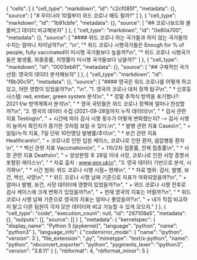 {
 "cells": [
  {
   "cell_type": "markdown",
   "id": "c2cf085f",
   "metadata": {},
   "source": [
    "# 우리나라 10월부터 위드 코로나 해도 될까?"
   ]
  },
  {
   "cell_type": "markdown",
   "id": "1b91cbfe",
   "metadata": {},
   "source": [
    "## 코로나보드와 블룸버그 데이터 비교해보자"
   ]
  },
  {
   "cell_type": "markdown",
   "id": "0e80a700",
   "metadata": {},
   "source": [
    "#### 위드 코로나 하는 국가들과 하지 않는 국가들의 수치는 얼마나 차이날까?\n",
    "\n",
    "* 위드 코로나 시행국가들은 Enough for % of people, fully vaccinated이 미시행 국가들보다 높을까?\n",
    "* 위드 코로나 시행국가들은 발생률, 위중증률, 치명률이 미시행 국가들보다 낮을까?"
   ]
  },
  {
   "cell_type": "markdown",
   "id": "0003eb61",
   "metadata": {},
   "source": [
    "## 구체적인 국가 선정: 영국의 데이터 분석해보자"
   ]
  },
  {
   "cell_type": "markdown",
   "id": "f8b30c5f",
   "metadata": {},
   "source": [
    "#### 영국은 위드 코로나를 어떻게 하고 있고, 어떤 영향이 있었을까?\n",
    "\n",
    "1. 영국의 코로나 대처 정책 탐구\n",
    "    * 신호등 시스템: red, ember, green system 분석\n",
    "    * 정말 추적식 방역을 포기했나?: 2021 f/w 방역계획서 분석\n",
    "    * 영국 국민들은 위드 코로나 정책에 얼마나 찬성할까?\n",
    "2. 영국의 데이터 수집 (2021-09-28일까지 누적 데이터)\n",
    "    * 검사 관련 지표 Testing\n",
    "        + 시간에 따라 검사 시행 횟수가 어떻게 변화했는지? -> 검사 시행이 늘어서 확진자가 증가한 것처럼 보일 수 있다.\n",
    "    * 발병 관련 지표 Cases\n",
    "        + 일일/누적 지표, 7일 단위 10만명당 발병률/추이\n",
    "    * 보건 관련 지표 Healthcare\n",
    "        + 코로나로 인한 입원 케이스, 코로나로 인한 환자, 음압병동 환자\n",
    "    * 백신 관련 지표 Vaccinations\n",
    "        + 1차/2차 접종률, 전체 접종률\n",
    "    * 사망 관련 지표 Deaths\n",
    "        + 양성판정 후 28일 이내 사망, 코로나로 인한 사망 증명서 포함된 케이스\n",
    "    * 자료 출처 : www.gov.uk\n",
    "3. 영국 데이터 기반으로 분석, 시각화\n",
    "    * 시간 범위: 위드 코로나 시행 시점~ 현재\n",
    "    * 자료 범위: 검사, 발병, 보건, 백신, 사망\n",
    "    * 위드 코로나 시행 날짜 기준으로 지표가 악화되었을까?\n",
    "        + 얼마나 발병, 보건, 사망 데이터에 영향이 있었을까?\n",
    "        + 위드 코로나 시행 전후로 검사 케이스에 크게 변화가 있었을까?\n",
    "        + 현재 영국의 지표는 어떨까?\n",
    "    * 위드 코로나 시행 날짜 기준으로 영국의 지표는 얼마나 좋았을까?\n",
    "        + 내가 직접 비교하지 말고 다른 팀원이 각자 모은 데이터와 비교 가능할 수 있게 모으자."
   ]
  },
  {
   "cell_type": "code",
   "execution_count": null,
   "id": "297108a5",
   "metadata": {},
   "outputs": [],
   "source": []
  }
 ],
 "metadata": {
  "kernelspec": {
   "display_name": "Python 3 (ipykernel)",
   "language": "python",
   "name": "python3"
  },
  "language_info": {
   "codemirror_mode": {
    "name": "ipython",
    "version": 3
   },
   "file_extension": ".py",
   "mimetype": "text/x-python",
   "name": "python",
   "nbconvert_exporter": "python",
   "pygments_lexer": "ipython3",
   "version": "3.8.11"
  }
 },
 "nbformat": 4,
 "nbformat_minor": 5
}
